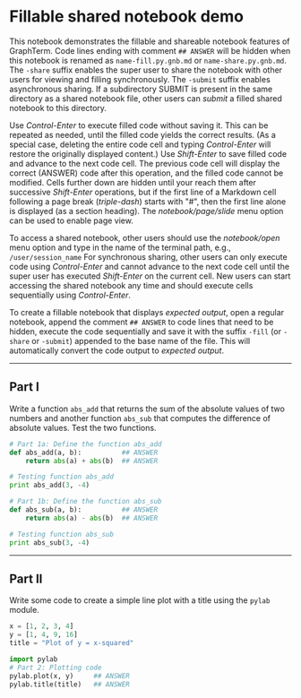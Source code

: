 <!--gterm notebook command=python-->

# Fillable shared notebook demo

This notebook demonstrates the fillable and shareable notebook
features of GraphTerm. Code lines ending with comment ``## ANSWER``
will be hidden when this notebook is renamed as
``name-fill.py.gnb.md`` or ``name-share.py.gnb.md``. The ``-share``
suffix enables the super user to share the notebook with other users
for viewing and filling synchronously. The ``-submit`` suffix enables
asynchronous sharing. If a subdirectory SUBMIT is present in the same
directory as a shared notebook file, other users can *submit* a filled
shared notebook to this directory.

Use *Control-Enter* to execute filled code without saving it. This can
be repeated as needed, until the filled code yields the correct
results. (As a special case, deleting the entire code cell and typing
*Control-Enter* will restore the originally displayed content.)  Use
*Shift-Enter* to save filled code and advance to the next code
cell. The previous code cell will display the correct (ANSWER) code
after this operation, and the filled code cannot be modified. Cells
further down are hidden until your reach them after successive
*Shift-Enter* operations, but if the first line of a Markdown cell
following a page break (*triple-dash*) starts with "#", then the first
line alone is displayed (as a section heading). The
*notebook/page/slide* menu option can be used to enable page view.

To access a shared notebook, other users should use the
*notebook/open* menu option and type in the name of the terminal path,
e.g., ``/user/session_name`` For synchronous sharing, other users can
only execute code using *Control-Enter* and cannot advance to the next
code cell until the super user has executed *Shift-Enter* on the
current cell. New users can start accessing the shared notebook any
time and should execute cells sequentially using *Control-Enter*.

To create a fillable notebook that displays *expected output*, open a
regular notebook, append the comment ``## ANSWER`` to code lines that
need to be hidden, execute the code sequentially and save it with the
suffix ``-fill`` (or ``-share`` or ``-submit``) appended to the base
name of the file. This will automatically convert the code output to
*expected output*.

---

## Part I

Write a function ``abs_add`` that returns the sum of the absolute values of two numbers and another
function ``abs_sub`` that computes the difference of absolute values. Test the two functions.

```python
# Part 1a: Define the function abs_add
def abs_add(a, b):          ## ANSWER
    return abs(a) + abs(b)  ## ANSWER

# Testing function abs_add
print abs_add(3, -4)

# Part 1b: Define the function abs_sub
def abs_sub(a, b):          ## ANSWER
    return abs(a) - abs(b)  ## ANSWER

# Testing function abs_sub
print abs_sub(3, -4)
```

---

## Part II

Write some code to create a simple line plot with a title using the ``pylab`` module.

```python
x = [1, 2, 3, 4]
y = [1, 4, 9, 16]
title = "Plot of y = x-squared"

import pylab
# Part 2: Plotting code
pylab.plot(x, y)     ## ANSWER
pylab.title(title)   ## ANSWER

```
